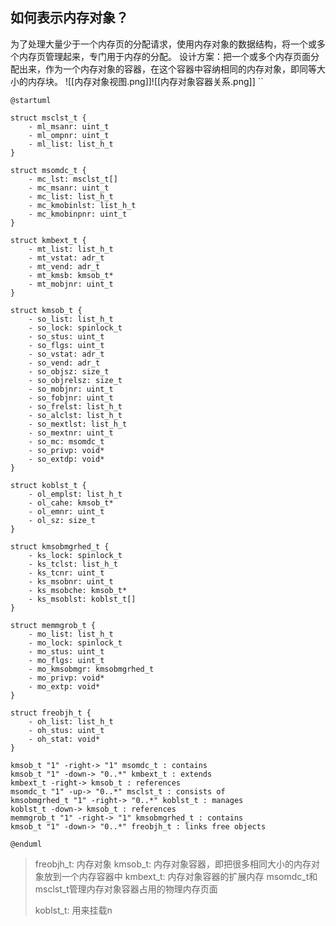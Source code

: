 ## 如何表示内存对象？
为了处理大量少于一个内存页的分配请求，使用内存对象的数据结构，将一个或多个内存页管理起来，专门用于内存的分配。
设计方案：把一个或多个内存页面分配出来，作为一个内存对象的容器，在这个容器中容纳相同的内存对象，即同等大小的内存块。
![[内存对象视图.png]]![[内存对象容器关系.png]]
``
```plantuml
@startuml

struct msclst_t {
    - ml_msanr: uint_t
    - ml_ompnr: uint_t
    - ml_list: list_h_t
}

struct msomdc_t {
    - mc_lst: msclst_t[]
    - mc_msanr: uint_t
    - mc_list: list_h_t
    - mc_kmobinlst: list_h_t
    - mc_kmobinpnr: uint_t
}

struct kmbext_t {
    - mt_list: list_h_t
    - mt_vstat: adr_t
    - mt_vend: adr_t
    - mt_kmsb: kmsob_t*
    - mt_mobjnr: uint_t
}

struct kmsob_t {
    - so_list: list_h_t
    - so_lock: spinlock_t
    - so_stus: uint_t
    - so_flgs: uint_t
    - so_vstat: adr_t
    - so_vend: adr_t
    - so_objsz: size_t
    - so_objrelsz: size_t
    - so_mobjnr: uint_t
    - so_fobjnr: uint_t
    - so_frelst: list_h_t
    - so_alclst: list_h_t
    - so_mextlst: list_h_t
    - so_mextnr: uint_t
    - so_mc: msomdc_t
    - so_privp: void*
    - so_extdp: void*
}

struct koblst_t {
    - ol_emplst: list_h_t
    - ol_cahe: kmsob_t*
    - ol_emnr: uint_t
    - ol_sz: size_t
}

struct kmsobmgrhed_t {
    - ks_lock: spinlock_t
    - ks_tclst: list_h_t
    - ks_tcnr: uint_t
    - ks_msobnr: uint_t
    - ks_msobche: kmsob_t*
    - ks_msoblst: koblst_t[]
}

struct memmgrob_t {
    - mo_list: list_h_t
    - mo_lock: spinlock_t
    - mo_stus: uint_t
    - mo_flgs: uint_t
    - mo_kmsobmgr: kmsobmgrhed_t
    - mo_privp: void*
    - mo_extp: void*
}

struct freobjh_t {
    - oh_list: list_h_t
    - oh_stus: uint_t
    - oh_stat: void*
}

kmsob_t "1" -right-> "1" msomdc_t : contains
kmsob_t "1" -down-> "0..*" kmbext_t : extends
kmbext_t -right-> kmsob_t : references
msomdc_t "1" -up-> "0..*" msclst_t : consists of
kmsobmgrhed_t "1" -right-> "0..*" koblst_t : manages
koblst_t -down-> kmsob_t : references
memmgrob_t "1" -right-> "1" kmsobmgrhed_t : contains
kmsob_t "1" -down-> "0..*" freobjh_t : links free objects

@enduml
```

> freobjh_t: 内存对象
> kmsob_t: 内存对象容器，即把很多相同大小的内存对象放到一个内存容器中
> kmbext_t: 内存对象容器的扩展内存
> msomdc_t和msclst_t管理内存对象容器占用的物理内存页面
> 
> koblst_t: 用来挂载n